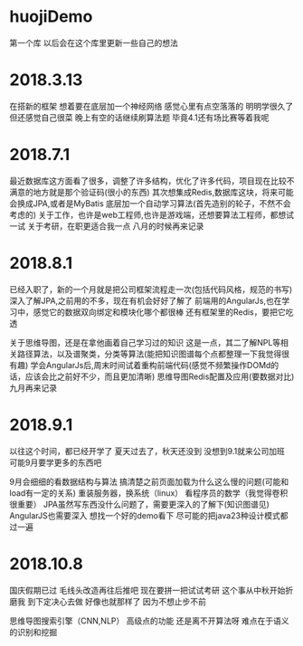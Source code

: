# huojiDemo
第一个库
以后会在这个库里更新一些自己的想法

# 2018.3.13
在搭新的框架
想着要在底层加一个神经网络
感觉心里有点空落落的
明明学很久了
但还感觉自己很菜
晚上有空的话继续刷算法题
毕竟4.1还有场比赛等着我呢

# 2018.7.1
最近数据库这方面看了很多，调整了许多结构，优化了许多代码，项目现在比较不满意的地方就是那个验证码(很小的东西)
其次想集成Redis,数据库这块，将来可能会换成JPA,或者是MyBatis
底层加一个自动学习算法(首先造别的轮子，不然不会考虑的)
关于工作，也许是web工程师,也许是游戏端，还想要算法工程师，都想试一试
关于考研，在职更适合我一点
八月的时候再来记录

# 2018.8.1
已经入职了，新的一个月就是把公司框架流程走一次(包括代码风格，规范的书写)
深入了解JPA,之前用的不多，现在有机会好好了解了
前端用的AngularJs,也在学习中，感觉它的数据双向绑定和模块化哪个都很棒
还有框架里的Redis，要把它吃透

关于思维导图，还是在拿他画着自己学习过的知识
这是一点，其二了解NPL等相关路径算法，以及谱聚类，分类等算法(能把知识图谱每个点都整理一下我觉得很有趣)
学会AngularJs后,周末时间试着重构前端代码(感觉不频繁操作DOMd的话，应该会比之前好不少，而且更加清晰)
思维导图Redis配置及应用(要数据对比)
九月再来记录

# 2018.9.1
以往这个时间，都已经开学了
夏天过去了，秋天还没到
没想到9.1就来公司加班
可能9月要学更多的东西吧

9月会细细的看数据结构与算法
搞清楚之前页面加载为什么这么慢的问题(可能和load有一定的关系)
重装服务器，换系统（linux）
看程序员的数学（我觉得卷积很重要）
JPA虽然写东西没什么问题了，需要更深入的了解下(知识图谱见)
AngularJS也需要深入
想找一个好的demo看下
尽可能的把java23种设计模式都过一遍

# 2018.10.8
国庆假期已过
毛线头改造再往后推吧
现在要拼一把试试考研
这个事从中秋开始折磨我
到下定决心去做
好像也就那样了
因为不想止步不前

思维导图搜索引擎（CNN,NLP）
高级点的功能
还是离不开算法呀
难点在于语义的识别和挖掘
